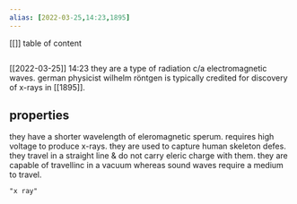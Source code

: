 ```yaml
---
alias: [2022-03-25,14:23,1895]
---
```

[[]]
table of content
```toc
```

[[2022-03-25]] 14:23
they are a type of radiation c/a electromagnetic waves.
german physicist wilhelm röntgen is typically credited for discovery of x-rays in [[1895]].
## properties
they have a shorter wavelength of eleromagnetic sperum.
requires high voltage to produce x-rays.
they are used to capture human skeleton defes.
they travel in a straight line & do not carry eleric charge with them.
they are capable of travellinc in a vacuum whereas sound waves require a medium to travel.
```query
"x ray"
```